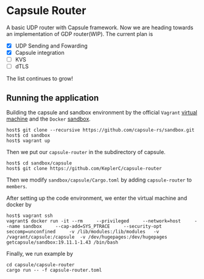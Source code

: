 # Capsule Router

A basic UDP router with Capsule framework. Now we are heading towards an implementation of GDP router(WIP). The current plan is  

- [x] UDP Sending and Fowarding
- [x] Capsule integration
- [ ] KVS 
- [ ] dTLS

The list continues to grow!

## Running the application

Building the capsule and sandbox environment by the official `Vagrant` [virtual machine](https://github.com/capsule-rs/sandbox/blob/master/Vagrantfile) and the `Docker` [sandbox](https://hub.docker.com/repository/docker/getcapsule/sandbox). 
```
host$ git clone --recursive https://github.com/capsule-rs/sandbox.git
host$ cd sandbox
host$ vagrant up
```

Then we put our `capsule-router` in the subdirectory of capsule. 
```
host$ cd sandbox/capsule
host$ git clone https://github.com/KeplerC/capsule-router
```
Then we modify `sandbox/capsule/Cargo.toml` by adding `capsule-router` to `members`. 

After setting up the code environment, we enter the virtual machine and docker by 
```
host$ vagrant ssh
vagrant$ docker run -it --rm     --privileged     --network=host     --name sandbox     --cap-add=SYS_PTRACE     --security-opt seccomp=unconfined     -v /lib/modules:/lib/modules   -v /vagrant/capsule:/capsule  -v /dev/hugepages:/dev/hugepages     getcapsule/sandbox:19.11.1-1.43 /bin/bash
```

Finally, we run example by 
```
cd capsule/capsule-router
cargo run -- -f capsule-router.toml
```
